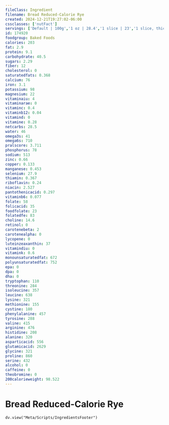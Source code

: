 ```yaml
---
fileClass: Ingredient
filename: Bread Reduced-Calorie Rye
created: 2024-12-21T19:27:02-06:00
cssclasses: ['nutFact']
servings: ['Default | 100g','1 oz | 28.4','1 slice | 23','1 slice, thick | 32','1 slice, thin | 20']
id: 174920
foodgroup: Baked Foods
calories: 203
fat: 2.9
protein: 9.1
carbohydrate: 40.5
sugars: 2.29
fiber: 12
cholesterol: 0
saturatedfats: 0.368
calcium: 76
iron: 3.1
potassium: 98
magnesium: 22
vitaminaiu: 4
vitaminarae: 0
vitaminc: 0.4
vitaminb12: 0.04
vitamind: 0
vitamine: 0.28
netcarbs: 28.5
water: 46
omega3s: 41
omega6s: 710
pralscore: 3.711
phosphorus: 78
sodium: 513
zinc: 0.66
copper: 0.133
manganese: 0.453
selenium: 27.9
thiamin: 0.367
riboflavin: 0.24
niacin: 2.527
pantothenicacid: 0.297
vitaminb6: 0.077
folate: 58
folicacid: 35
foodfolate: 23
folatedfe: 83
choline: 14.6
retinol: 0
carotenebeta: 2
carotenealpha: 0
lycopene: 0
luteinzeaxanthin: 37
vitamindiu: 0
vitamink: 0.6
monounsaturatedfat: 672
polyunsaturatedfat: 752
epa: 0
dpa: 0
dha: 0
tryptophan: 110
threonine: 284
isoleucine: 357
leucine: 638
lysine: 321
methionine: 155
cystine: 180
phenylalanine: 457
tyrosine: 288
valine: 415
arginine: 476
histidine: 208
alanine: 320
asparticacid: 556
glutamicacid: 2629
glycine: 321
proline: 860
serine: 432
alcohol: 0
caffeine: 0
theobromine: 0
200calorieweight: 98.522
---
```


# Bread Reduced-Calorie Rye

```dataviewjs
dv.view("Meta/Scripts/IngredientsFooter")
```